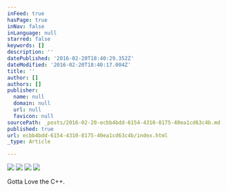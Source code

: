 ```yaml
---
inFeed: true
hasPage: true
inNav: false
inLanguage: null
starred: false
keywords: []
description: ''
datePublished: '2016-02-20T18:40:29.352Z'
dateModified: '2016-02-20T18:40:17.004Z'
title: ''
author: []
authors: []
publisher:
  name: null
  domain: null
  url: null
  favicon: null
sourcePath: _posts/2016-02-20-ecbb4bdd-6154-4310-8175-40ea1cd63c4b.md
published: true
url: ecbb4bdd-6154-4310-8175-40ea1cd63c4b/index.html
_type: Article

---
```

![](https://the-grid-user-content.s3-us-west-2.amazonaws.com/7458371d-fe7a-45a9-a64b-1ecbcf62670b.png)
![](https://the-grid-user-content.s3-us-west-2.amazonaws.com/4965aae4-8079-4798-91ca-73f1442c379e.png)
![](https://the-grid-user-content.s3-us-west-2.amazonaws.com/70ec1d33-7354-43fa-8c0d-130c5b6c0703.png)
![](https://the-grid-user-content.s3-us-west-2.amazonaws.com/87ace07a-ea63-4bc5-bfec-4819683afee3.png)

Gotta Love the C++.